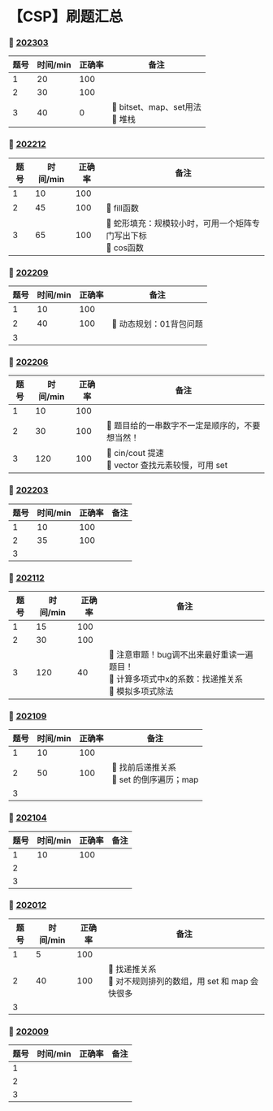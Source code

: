 # 【CSP】刷题汇总


### 🔗 [202303](https://imcaicai.github.io/csp202303/)

| 题号 | 时间/min | 正确率 | 备注                              |
| ---- | -------- | ------ | --------------------------------- |
| 1    | 20       | 100    |                                   |
| 2    | 30       | 100    |                                   |
| 3    | 40       | 0      | 🔸 bitset、map、set用法<br/>🔸 堆栈 |

### 🔗 [202212](https://imcaicai.github.io/csp202212/)

| 题号 | 时间/min | 正确率 | 备注                                                         |
| ---- | -------- | ------ | ------------------------------------------------------------ |
| 1    | 10       | 100    |                                                              |
| 2    | 45       | 100    | 🔸 fill函数                                                   |
| 3    | 65       | 100    | 🔸 蛇形填充：规模较小时，可用一个矩阵专门写出下标<br/>🔸 cos函数 |

### 🔗 [202209](https://imcaicai.github.io/csp202209/)

| 题号 | 时间/min | 正确率 | 备注                   |
| ---- | -------- | ------ | ---------------------- |
| 1    | 10       | 100    |                        |
| 2    | 40       | 100    | 🔸 动态规划：01背包问题 |
| 3    |          |        |                        |

### 🔗 [202206](https://imcaicai.github.io/csp202206/)

| 题号 | 时间/min | 正确率 | 备注                                                |
| ---- | -------- | ------ | --------------------------------------------------- |
| 1    | 10       | 100    |                                                     |
| 2    | 30       | 100    | 🔸 题目给的一串数字不一定是顺序的，不要想当然！      |
| 3    | 120      | 100    | 🔸 cin/cout 提速<br/>🔸 vector 查找元素较慢，可用 set |

### 🔗 [202203](https://imcaicai.github.io/csp202203/)

| 题号 | 时间/min | 正确率 | 备注 |
| ---- | -------- | ------ | ---- |
| 1    | 10       | 100    |      |
| 2    | 35       | 100    |      |
| 3    |          |        |      |

### 🔗 [202112](https://imcaicai.github.io/csp202112/)

| 题号 | 时间/min | 正确率 | 备注                                                         |
| ---- | -------- | ------ | ------------------------------------------------------------ |
| 1    | 15       | 100    |                                                              |
| 2    | 30       | 100    |                                                              |
| 3    | 120      | 40     | 🔸 注意审题！bug调不出来最好重读一遍题目！<br/>🔸 计算多项式中x的系数：找递推关系<br/>🔸 模拟多项式除法 |

### 🔗 [202109](https://imcaicai.github.io/csp202109/)

| 题号 | 时间/min | 正确率 | 备注                                       |
| ---- | -------- | ------ | ------------------------------------------ |
| 1    | 10       | 100    |                                            |
| 2    | 50       | 100    | 🔸 找前后递推关系<br/>🔸 set 的倒序遍历；map |
| 3    |          |        |                                            |

### 🔗 [202104](https://imcaicai.github.io/csp202104/)

| 题号 | 时间/min | 正确率 | 备注 |
| ---- | -------- | ------ | ---- |
| 1    | 10       | 100    |      |
| 2    |          |        |      |
| 3    |          |        |      |

### 🔗 [202012](https://imcaicai.github.io/csp202012/)

| 题号 | 时间/min | 正确率 | 备注                                                         |
| ---- | -------- | ------ | ------------------------------------------------------------ |
| 1    | 5        | 100    |                                                              |
| 2    | 40       | 100    | 🔸 找递推关系<br/>🔸 对不规则排列的数组，用 set 和 map 会快很多 |
| 3    |          |        |                                                              |

### 🔗 [202009](https://imcaicai.github.io/csp202009/)

| 题号 | 时间/min | 正确率 | 备注 |
| ---- | -------- | ------ | ---- |
| 1    |          |        |      |
| 2    |          |        |      |
| 3    |          |        |      |










